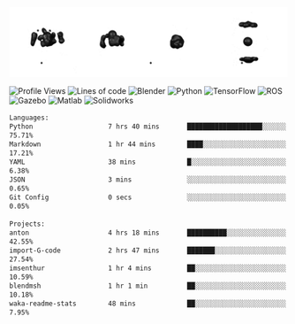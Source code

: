 ![cubes](https://github.com/imsenthur/imsenthur/blob/master/cubes.gif)

<!--START_SECTION:waka-->
![Profile Views](http://img.shields.io/badge/Profile%20views-190-blue)
![Lines of code](https://img.shields.io/badge/From%20%22Hello%2C%20World%21%22%2C%20I%27ve%20written-534613%20lines%20of%20code-blue)
![Blender](https://img.shields.io/badge/-Blender-orange)
![Python](https://img.shields.io/badge/-Python-blue)
![TensorFlow](https://img.shields.io/badge/-TensorFlow-ff8c00)
![ROS](https://img.shields.io/badge/-ROS-20b2aa)
![Gazebo](https://img.shields.io/badge/-Gazebo-lightgrey)
![Matlab](https://img.shields.io/badge/-Matlab-ffd700)
![Solidworks](https://img.shields.io/badge/-Solidworks-red)
```text
Languages: 
Python                   7 hrs 40 mins       ███████████████████░░░░░░   75.71% 
Markdown                 1 hr 44 mins        ████░░░░░░░░░░░░░░░░░░░░░   17.21% 
YAML                     38 mins             █░░░░░░░░░░░░░░░░░░░░░░░░   6.38% 
JSON                     3 mins              ░░░░░░░░░░░░░░░░░░░░░░░░░   0.65% 
Git Config               0 secs              ░░░░░░░░░░░░░░░░░░░░░░░░░   0.05%

Projects: 
anton                    4 hrs 18 mins       ██████████░░░░░░░░░░░░░░░   42.55% 
import-G-code            2 hrs 47 mins       ███████░░░░░░░░░░░░░░░░░░   27.54% 
imsenthur                1 hr 4 mins         ██░░░░░░░░░░░░░░░░░░░░░░░   10.59% 
blendmsh                 1 hr 1 min          ██░░░░░░░░░░░░░░░░░░░░░░░   10.18% 
waka-readme-stats        48 mins             ██░░░░░░░░░░░░░░░░░░░░░░░   7.95%
```


<!--END_SECTION:waka-->
